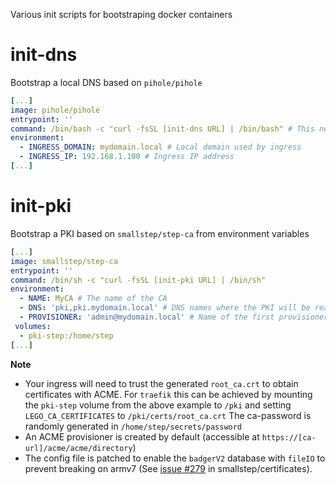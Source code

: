 Various init scripts for bootstraping docker containers

# init-dns

Bootstrap a local DNS based on `pihole/pihole`

```yaml
[...]
image: pihole/pihole
entrypoint: ''
command: /bin/bash -c "curl -fsSL [init-dns URL] | /bin/bash" # This needs to be bash for pihole
environment:
  - INGRESS_DOMAIN: mydomain.local # Local domain used by ingress
  - INGRESS_IP: 192.168.1.100 # Ingress IP address
[...]
```

# init-pki

Bootstrap a PKI based on `smallstep/step-ca` from environment variables

```yaml
[...]
image: smallstep/step-ca
entrypoint: ''
command: /bin/sh -c "curl -fsSL [init-pki URL] | /bin/sh"
environment:
  - NAME: MyCA # The name of the CA
  - DNS: 'pki,pki.mydomain.local' # DNS names where the PKI will be reachable 
  - PROVISIONER: 'admin@mydomain.local' # Name of the first provisioner
 volumes:
  - pki-step:/home/step
[...]
```

**Note**
- Your ingress will need to trust the generated `root_ca.crt` to obtain certificates with ACME. For `traefik` this can be achieved by mounting the `pki-step` volume from the above example to `/pki` and setting `LEGO_CA_CERTIFICATES` to `/pki/certs/root_ca.crt`
The ca-password is randomly generated in `/home/step/secrets/password`
- An ACME provisioner is created by default (accessible at `https://[ca-url]/acme/acme/directory`)
- The config file is patched to enable the `badgerV2` database with `fileIO` to prevent breaking on armv7 (See [issue #279](https://github.com/smallstep/certificates/issues/279) in smallstep/certificates).
